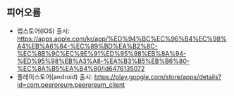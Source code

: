 ## 피어오름

- 앱스토어(IOS) 출시: https://apps.apple.com/kr/app/%ED%94%BC%EC%96%B4%EC%98%A4%EB%A6%84-%EC%89%BD%EA%B2%8C-%EC%8B%9C%EC%9E%91%ED%95%98%EB%8A%94-%ED%95%98%EB%A3%A8-%EA%B3%B5%EB%B6%80-%EC%8A%B5%EA%B4%80/id6476135072
- 플레이스토어(android) 출시: https://play.google.com/store/apps/details?id=com.peeroreum.peeroreum_client

